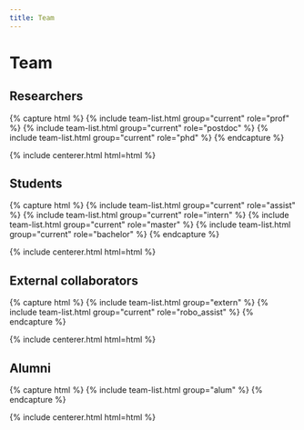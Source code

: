 ```yaml
---
title: Team
---
```


# <i class="fas fa-users"></i>Team

<!-- section break -->

## Researchers

{% capture html %}
{% include team-list.html group="current" role="prof" %}
{% include team-list.html group="current" role="postdoc" %}
{% include team-list.html group="current" role="phd" %}
{% endcapture %}

{% include centerer.html html=html %}

<!-- section break -->

## Students
{% capture html %}
{% include team-list.html group="current" role="assist" %}
{% include team-list.html group="current" role="intern" %}
{% include team-list.html group="current" role="master" %}
{% include team-list.html group="current" role="bachelor" %}
{% endcapture %}

{% include centerer.html html=html %}

<!-- section break -->

## External collaborators

{% capture html %}
{% include team-list.html group="extern" %}
{% include team-list.html group="current" role="robo_assist" %}
{% endcapture %}

{% include centerer.html html=html %}

<!-- section break -->

## Alumni

{% capture html %}
{% include team-list.html group="alum" %}
{% endcapture %}

{% include centerer.html html=html %}
